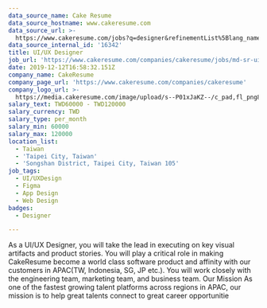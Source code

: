 ```yaml
---
data_source_name: Cake Resume
data_source_hostname: www.cakeresume.com
data_source_url: >-
  https://www.cakeresume.com/jobs?q=designer&refinementList%5Blang_name%5D%5B0%5D=English&refinementList%5Bsalary_type%5D=per_year
data_source_internal_id: '16342'
title: UI/UX Designer
job_url: 'https://www.cakeresume.com/companies/cakeresume/jobs/md-sr-ui-ux-designer'
date: 2019-12-12T16:58:32.151Z
company_name: CakeResume
company_page_url: 'https://www.cakeresume.com/companies/cakeresume'
company_logo_url: >-
  https://media.cakeresume.com/image/upload/s--P01xJaKZ--/c_pad,fl_png8,h_200,w_200/v1586508643/page_2_logo_1468389599.png
salary_text: TWD60000 - TWD120000
salary_currency: TWD
salary_type: per_month
salary_min: 60000
salary_max: 120000
location_list:
  - Taiwan
  - 'Taipei City, Taiwan'
  - 'Songshan District, Taipei City, Taiwan 105'
job_tags:
  - UI/UXDesign
  - Figma
  - App Design
  - Web Design
badges:
  - Designer

---
```


As a UI/UX Designer, you will take the lead in executing on key visual artifacts and product stories. You will play a critical role in making CakeResume become a world class software product and affinity with our customers in APAC(TW, Indonesia, SG, JP etc.). You will work closely with the engineering team, marketing team, and business team. Our Mission As one of the fastest growing talent platforms across regions in APAC, our mission is to help great talents connect to great career opportunitie